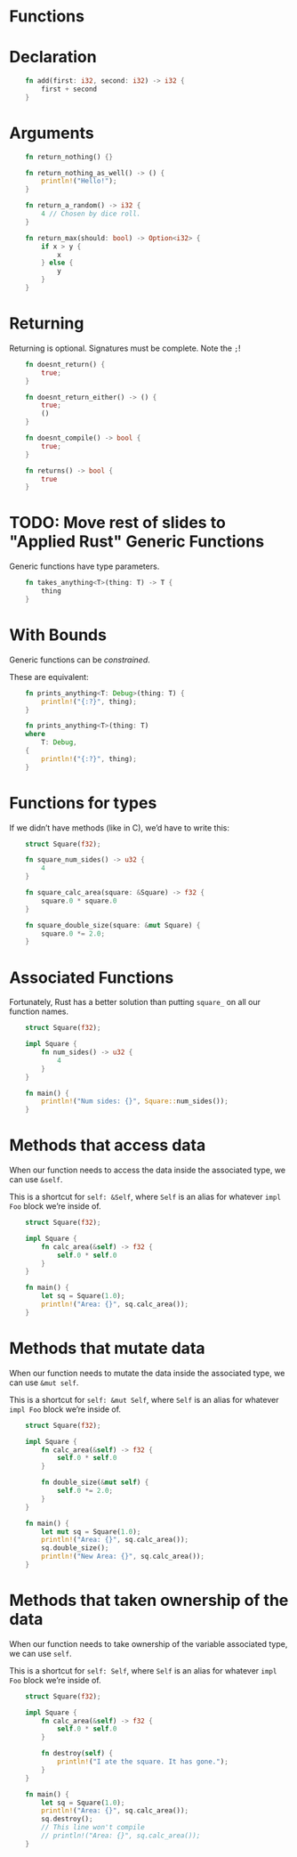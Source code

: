 # Functions

Declaration
===========
```rust
    fn add(first: i32, second: i32) -> i32 {
        first + second
    }
```
Arguments
=========

```rust
    fn return_nothing() {}

    fn return_nothing_as_well() -> () {
        println!("Hello!");
    }

    fn return_a_random() -> i32 {
        4 // Chosen by dice roll.
    }

    fn return_max(should: bool) -> Option<i32> {
        if x > y {
            x
        } else {
            y
        }
    }
```

Returning
=========

Returning is optional. Signatures must be complete. Note the `;`!
```rust
    fn doesnt_return() {
        true;
    }

    fn doesnt_return_either() -> () {
        true;
        ()
    }

    fn doesnt_compile() -> bool {
        true;
    }

    fn returns() -> bool {
        true
    }
```

TODO: Move rest of slides to "Applied Rust"
Generic Functions
=================

Generic functions have type parameters.
```rust
    fn takes_anything<T>(thing: T) -> T {
        thing
    }
```
With Bounds
===========

Generic functions can be *constrained*.

These are equivalent:

```rust
    fn prints_anything<T: Debug>(thing: T) {
        println!("{:?}", thing);
    }

    fn prints_anything<T>(thing: T)
    where
        T: Debug,
    {
        println!("{:?}", thing);
    }
```
Functions for types
===================

If we didn’t have methods (like in C), we’d have to write this:

```rust
    struct Square(f32);

    fn square_num_sides() -> u32 {
        4
    }

    fn square_calc_area(square: &Square) -> f32 {
        square.0 * square.0
    }

    fn square_double_size(square: &mut Square) {
        square.0 *= 2.0;
    }
```
Associated Functions
====================

Fortunately, Rust has a better solution than putting `square_` on all
our function names.

```rust
    struct Square(f32);

    impl Square {
        fn num_sides() -> u32 {
            4
        }
    }

    fn main() {
        println!("Num sides: {}", Square::num_sides());
    }
```
Methods that access data
========================

When our function needs to access the data inside the associated type,
we can use `&self`.

This is a shortcut for `self: &Self`, where `Self` is an alias for
whatever `impl Foo` block we’re inside of.

```rust
    struct Square(f32);

    impl Square {
        fn calc_area(&self) -> f32 {
            self.0 * self.0
        }
    }

    fn main() {
        let sq = Square(1.0);
        println!("Area: {}", sq.calc_area());
    }
```
Methods that mutate data
========================

When our function needs to mutate the data inside the associated type,
we can use `&mut self`.

This is a shortcut for `self: &mut Self`, where `Self` is an alias for
whatever `impl Foo` block we’re inside of.

```rust
    struct Square(f32);

    impl Square {
        fn calc_area(&self) -> f32 {
            self.0 * self.0
        }

        fn double_size(&mut self) {
            self.0 *= 2.0;
        }
    }

    fn main() {
        let mut sq = Square(1.0);
        println!("Area: {}", sq.calc_area());
        sq.double_size();
        println!("New Area: {}", sq.calc_area());
    }
```
Methods that taken ownership of the data
========================================

When our function needs to take ownership of the variable associated
type, we can use `self`.

This is a shortcut for `self: Self`, where `Self` is an alias for
whatever `impl Foo` block we’re inside of.

```rust
    struct Square(f32);

    impl Square {
        fn calc_area(&self) -> f32 {
            self.0 * self.0
        }

        fn destroy(self) {
            println!("I ate the square. It has gone.");
        }
    }

    fn main() {
        let sq = Square(1.0);
        println!("Area: {}", sq.calc_area());
        sq.destroy();
        // This line won't compile
        // println!("Area: {}", sq.calc_area());
    }
```
